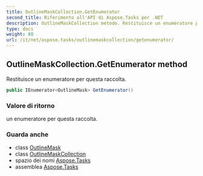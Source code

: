 ```yaml
---
title: OutlineMaskCollection.GetEnumerator
second_title: Riferimento all'API di Aspose.Tasks per .NET
description: OutlineMaskCollection metodo. Restituisce un enumeratore per questa raccolta.
type: docs
weight: 80
url: /it/net/aspose.tasks/outlinemaskcollection/getenumerator/
---
```

## OutlineMaskCollection.GetEnumerator method

Restituisce un enumeratore per questa raccolta.

```csharp
public IEnumerator<OutlineMask> GetEnumerator()
```

### Valore di ritorno

un enumeratore per questa raccolta.

### Guarda anche

* class [OutlineMask](../../outlinemask/)
* class [OutlineMaskCollection](../)
* spazio dei nomi [Aspose.Tasks](../../outlinemaskcollection/)
* assemblea [Aspose.Tasks](../../../)


